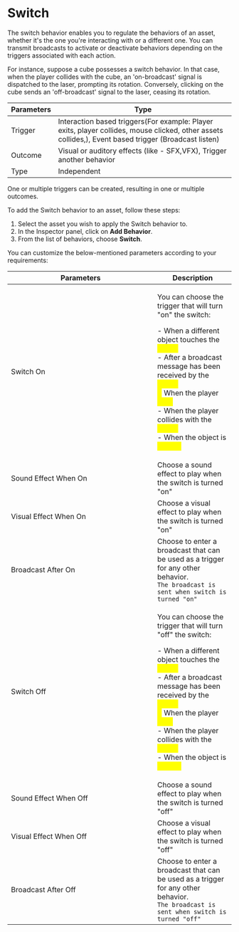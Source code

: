 # Switch

The switch behavior enables you to regulate the behaviors of an asset, whether it's the one you're interacting with or a different one. You can transmit broadcasts to activate or deactivate behaviors depending on the triggers associated with each action.&#x20;

For instance, suppose a cube possesses a switch behavior. In that case, when the player collides with the cube, an 'on-broadcast' signal is dispatched to the laser, prompting its rotation. Conversely, clicking on the cube sends an 'off-broadcast' signal to the laser, ceasing its rotation.

| Parameters  | Type                                                                                                                                                  |
| ----------- | ----------------------------------------------------------------------------------------------------------------------------------------------------- |
| Trigger     | Interaction based triggers(For example: Player exits, player collides, mouse clicked, other assets collides,), Event based trigger (Broadcast listen) |
| Outcome     | Visual or auditory effects (like - SFX,VFX),  Trigger another behavior                                                                                |
| Type        | Independent                                                                                                                                           |

One or multiple triggers can be created, resulting in one or multiple outcomes.

To add the Switch behavior to an asset, follow these steps:

1. Select the asset you wish to apply the Switch behavior to.
2. In the Inspector panel, click on **Add Behavior**.
3. From the list of behaviors, choose **Switch**.

You can customize the below-mentioned parameters according to your requirements:

<table><thead><tr><th width="313">Parameters</th><th>Description</th></tr></thead><tbody><tr><td>Switch On</td><td><p>You can choose the trigger that will turn "on" the switch:</p><p>- When a different object touches the <mark style="color:yellow;">object</mark><br>- After a broadcast message has been received by the <mark style="color:yellow;">object</mark><br><mark style="color:yellow;">-</mark> When the player <mark style="color:yellow;">exits</mark><br>- When the player collides with the <mark style="color:yellow;">object</mark><br>- When the object is <mark style="color:yellow;">clicked</mark></p></td></tr><tr><td>Sound Effect When On</td><td>Choose a sound effect to play when the switch is turned "on"</td></tr><tr><td>Visual Effect When On</td><td>Choose a visual effect to play when the switch is turned "on"</td></tr><tr><td>Broadcast After On</td><td>Choose to enter a broadcast that can be used as a trigger for any other behavior. <br><code>The broadcast is sent when switch is turned "on"</code></td></tr><tr><td>Switch Off</td><td><p>You can choose the trigger that will turn "off" the switch:</p><p>- When a different object touches the <mark style="color:yellow;">object</mark><br>- After a broadcast message has been received by the <mark style="color:yellow;">object</mark><br><mark style="color:yellow;">-</mark> When the player <mark style="color:yellow;">exits</mark><br>- When the player collides with the <mark style="color:yellow;">object</mark><br>- When the object is <mark style="color:yellow;">clicked</mark></p></td></tr><tr><td>Sound Effect When Off</td><td>Choose a sound effect to play when the switch is turned "off"</td></tr><tr><td>Visual Effect When Off</td><td>Choose a visual effect to play when the switch is turned "off"</td></tr><tr><td>Broadcast After Off</td><td>Choose to enter a broadcast that can be used as a trigger for any other behavior. <br><code>The broadcast is sent when switch is turned "off"</code></td></tr></tbody></table>
